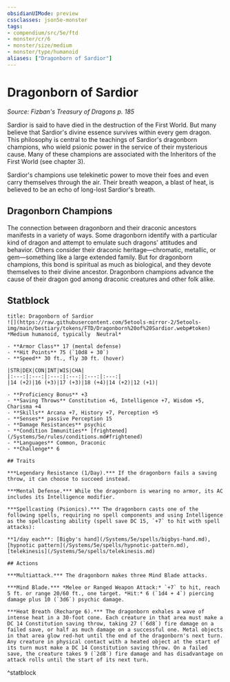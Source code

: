 ```yaml
---
obsidianUIMode: preview
cssclasses: json5e-monster
tags:
- compendium/src/5e/ftd
- monster/cr/6
- monster/size/medium
- monster/type/humanoid
aliases: ["Dragonborn of Sardior"]
---
```

# Dragonborn of Sardior
*Source: Fizban's Treasury of Dragons p. 185*  

Sardior is said to have died in the destruction of the First World. But many believe that Sardior's divine essence survives within every gem dragon. This philosophy is central to the teachings of Sardior's dragonborn champions, who wield psionic power in the service of their mysterious cause. Many of these champions are associated with the Inheritors of the First World (see chapter 3).

Sardior's champions use telekinetic power to move their foes and even carry themselves through the air. Their breath weapon, a blast of heat, is believed to be an echo of long-lost Sardior's breath.

## Dragonborn Champions

The connection between dragonborn and their draconic ancestors manifests in a variety of ways. Some dragonborn identify with a particular kind of dragon and attempt to emulate such dragons' attitudes and behavior. Others consider their draconic heritage—chromatic, metallic, or gem—something like a large extended family. But for dragonborn champions, this bond is spiritual as much as biological, and they devote themselves to their divine ancestor. Dragonborn champions advance the cause of their dragon god among draconic creatures and other folk alike.

## Statblock

```ad-statblock
title: Dragonborn of Sardior
![](https://raw.githubusercontent.com/5etools-mirror-2/5etools-img/main/bestiary/tokens/FTD/Dragonborn%20of%20Sardior.webp#token)
*Medium humanoid, typically  Neutral*

- **Armor Class** 17 (mental defense)
- **Hit Points** 75 (`10d8 + 30`)
- **Speed** 30 ft., fly 30 ft. (hover)

|STR|DEX|CON|INT|WIS|CHA|
|:---:|:---:|:---:|:---:|:---:|:---:|
|14 (+2)|16 (+3)|17 (+3)|18 (+4)|14 (+2)|12 (+1)|

- **Proficiency Bonus** +3
- **Saving Throws** Constitution +6, Intelligence +7, Wisdom +5, Charisma +4
- **Skills** Arcana +7, History +7, Perception +5
- **Senses** passive Perception 15
- **Damage Resistances** psychic
- **Condition Immunities** [frightened](/Systems/5e/rules/conditions.md#frightened)
- **Languages** Common, Draconic
- **Challenge** 6

## Traits

***Legendary Resistance (1/Day).*** If the dragonborn fails a saving throw, it can choose to succeed instead.

***Mental Defense.*** While the dragonborn is wearing no armor, its AC includes its Intelligence modifier.

***Spellcasting (Psionics).*** The dragonborn casts one of the following spells, requiring no spell components and using Intelligence as the spellcasting ability (spell save DC 15, `+7` to hit with spell attacks):

**1/day each**: [Bigby's hand](/Systems/5e/spells/bigbys-hand.md), [hypnotic pattern](/Systems/5e/spells/hypnotic-pattern.md), [telekinesis](/Systems/5e/spells/telekinesis.md)

## Actions

***Multiattack.*** The dragonborn makes three Mind Blade attacks.

***Mind Blade.*** *Melee or Ranged Weapon Attack:* `+7` to hit, reach 5 ft. or range 20/60 ft., one target. *Hit:* 6 (`1d4 + 4`) piercing damage plus 10 (`3d6`) psychic damage.

***Heat Breath (Recharge 6).*** The dragonborn exhales a wave of intense heat in a 30-foot cone. Each creature in that area must make a DC 14 Constitution saving throw, taking 27 (`6d8`) fire damage on a failed save, or half as much damage on a successful one. Metal objects in that area glow red-hot until the end of the dragonborn's next turn. Any creature in physical contact with a heated object at the start of its turn must make a DC 14 Constitution saving throw. On a failed save, the creature takes 9 (`2d8`) fire damage and has disadvantage on attack rolls until the start of its next turn.
```
^statblock